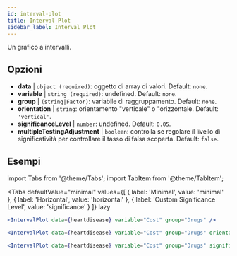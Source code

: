 ```yaml
---
id: interval-plot
title: Interval Plot
sidebar_label: Interval Plot
---
```


Un grafico a intervalli.

## Opzioni

* __data__ | `object (required)`: oggetto di array di valori. Default: `none`.
* __variable__ | `string (required)`: undefined. Default: `none`.
* __group__ | `(string|Factor)`: variabile di raggruppamento. Default: `none`.
* __orientation__ | `string`: orientamento "verticale" o "orizzontale. Default: `'vertical'`.
* __significanceLevel__ | `number`: undefined. Default: `0.05`.
* __multipleTestingAdjustment__ | `boolean`: controlla se regolare il livello di significatività per controllare il tasso di falsa scoperta. Default: `false`.


## Esempi

import Tabs from '@theme/Tabs';
import TabItem from '@theme/TabItem';

<Tabs
    defaultValue="minimal"
    values={[
        { label: 'Minimal', value: 'minimal' },
        { label: 'Horizontal', value: 'horizontal' },
        { label: 'Custom Significance Level', value: 'significance' }
    ]}
    lazy
>

<TabItem value="minimal">

```jsx live
<IntervalPlot data={heartdisease} variable="Cost" group="Drugs" />
```
</TabItem>

<TabItem value="horizontal">

```jsx live
<IntervalPlot data={heartdisease} variable="Cost" group="Drugs" orientation="horizontal" />
```

</TabItem>

<TabItem value="significance">

```jsx live
<IntervalPlot data={heartdisease} variable="Cost" group="Drugs" significanceLevel={0.01} />
```
</TabItem>

</Tabs>
